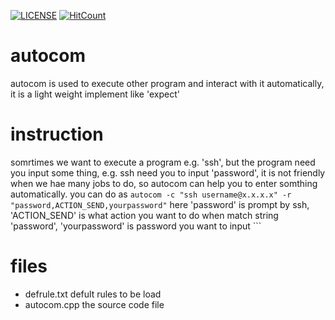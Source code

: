 
[![LICENSE](https://img.shields.io/badge/license-Anti%20996-blue.svg?style=flat-square)](https://github.com/996icu/996.ICU/blob/master/LICENSE)
[![HitCount](http://hits.dwyl.io/ilovebl/autocom.svg)](http://hits.dwyl.io/ilovebl/autocom)
# autocom
autocom is used to execute other program and interact with it automatically, it is a light weight implement like 'expect'

# instruction
somrtimes we want to execute a program e.g. 'ssh', but the program need you input some thing, e.g. ssh need you to input 'password', it is not friendly  when we hae many jobs to do, so autocom can help you to enter  somthing automatically. you can do as 
``` autocom -c "ssh username@x.x.x.x" -r "password,ACTION_SEND,yourpassword" ```
here 'password' is prompt by ssh, 'ACTION_SEND' is what action you want to do when match string 'password', 'yourpassword' is password you want to input ```
# files
* defrule.txt defult rules to be load
* autocom.cpp the source code file
